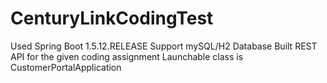 # CenturyLinkCodingTest
Used Spring Boot 1.5.12.RELEASE
Support mySQL/H2 Database
Built REST API for the given coding assignment
Launchable class is CustomerPortalApplication


